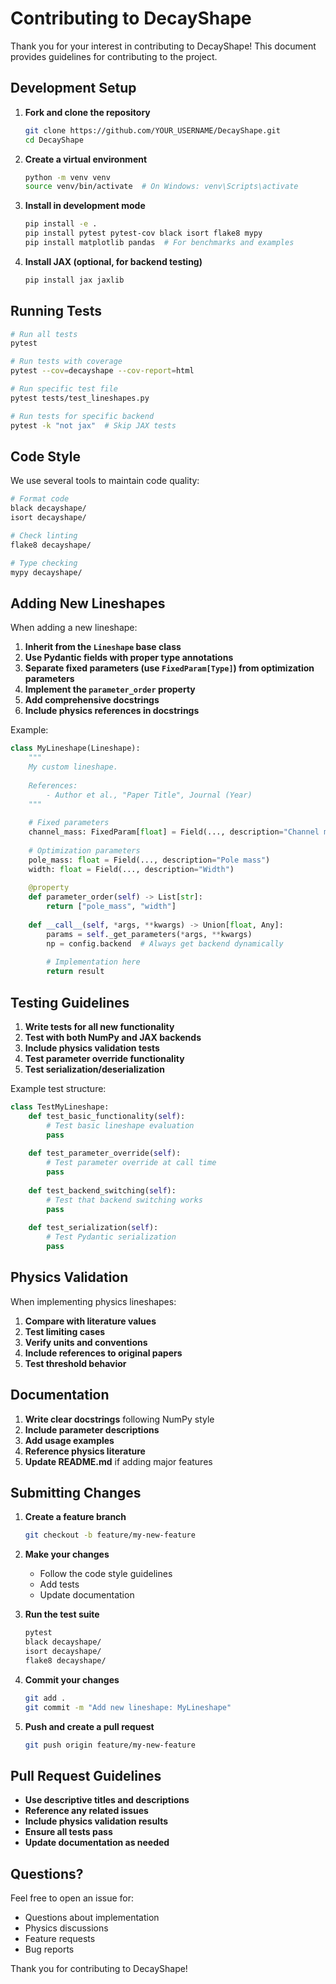 # Contributing to DecayShape

Thank you for your interest in contributing to DecayShape! This document provides guidelines for contributing to the project.

## Development Setup

1. **Fork and clone the repository**
   ```bash
   git clone https://github.com/YOUR_USERNAME/DecayShape.git
   cd DecayShape
   ```

2. **Create a virtual environment**
   ```bash
   python -m venv venv
   source venv/bin/activate  # On Windows: venv\Scripts\activate
   ```

3. **Install in development mode**
   ```bash
   pip install -e .
   pip install pytest pytest-cov black isort flake8 mypy
   pip install matplotlib pandas  # For benchmarks and examples
   ```

4. **Install JAX (optional, for backend testing)**
   ```bash
   pip install jax jaxlib
   ```

## Running Tests

```bash
# Run all tests
pytest

# Run tests with coverage
pytest --cov=decayshape --cov-report=html

# Run specific test file
pytest tests/test_lineshapes.py

# Run tests for specific backend
pytest -k "not jax"  # Skip JAX tests
```

## Code Style

We use several tools to maintain code quality:

```bash
# Format code
black decayshape/
isort decayshape/

# Check linting
flake8 decayshape/

# Type checking
mypy decayshape/
```

## Adding New Lineshapes

When adding a new lineshape:

1. **Inherit from the `Lineshape` base class**
2. **Use Pydantic fields with proper type annotations**
3. **Separate fixed parameters (use `FixedParam[Type]`) from optimization parameters**
4. **Implement the `parameter_order` property**
5. **Add comprehensive docstrings**
6. **Include physics references in docstrings**

Example:
```python
class MyLineshape(Lineshape):
    """
    My custom lineshape.
    
    References:
        - Author et al., "Paper Title", Journal (Year)
    """
    
    # Fixed parameters
    channel_mass: FixedParam[float] = Field(..., description="Channel mass")
    
    # Optimization parameters  
    pole_mass: float = Field(..., description="Pole mass")
    width: float = Field(..., description="Width")
    
    @property
    def parameter_order(self) -> List[str]:
        return ["pole_mass", "width"]
    
    def __call__(self, *args, **kwargs) -> Union[float, Any]:
        params = self._get_parameters(*args, **kwargs)
        np = config.backend  # Always get backend dynamically
        
        # Implementation here
        return result
```

## Testing Guidelines

1. **Write tests for all new functionality**
2. **Test with both NumPy and JAX backends**
3. **Include physics validation tests**
4. **Test parameter override functionality**
5. **Test serialization/deserialization**

Example test structure:
```python
class TestMyLineshape:
    def test_basic_functionality(self):
        # Test basic lineshape evaluation
        pass
    
    def test_parameter_override(self):
        # Test parameter override at call time
        pass
    
    def test_backend_switching(self):
        # Test that backend switching works
        pass
    
    def test_serialization(self):
        # Test Pydantic serialization
        pass
```

## Physics Validation

When implementing physics lineshapes:

1. **Compare with literature values**
2. **Test limiting cases**
3. **Verify units and conventions**
4. **Include references to original papers**
5. **Test threshold behavior**

## Documentation

1. **Write clear docstrings** following NumPy style
2. **Include parameter descriptions**
3. **Add usage examples**
4. **Reference physics literature**
5. **Update README.md** if adding major features

## Submitting Changes

1. **Create a feature branch**
   ```bash
   git checkout -b feature/my-new-feature
   ```

2. **Make your changes**
   - Follow the code style guidelines
   - Add tests
   - Update documentation

3. **Run the test suite**
   ```bash
   pytest
   black decayshape/
   isort decayshape/
   flake8 decayshape/
   ```

4. **Commit your changes**
   ```bash
   git add .
   git commit -m "Add new lineshape: MyLineshape"
   ```

5. **Push and create a pull request**
   ```bash
   git push origin feature/my-new-feature
   ```

## Pull Request Guidelines

- **Use descriptive titles and descriptions**
- **Reference any related issues**
- **Include physics validation results**
- **Ensure all tests pass**
- **Update documentation as needed**

## Questions?

Feel free to open an issue for:
- Questions about implementation
- Physics discussions
- Feature requests
- Bug reports

Thank you for contributing to DecayShape!
